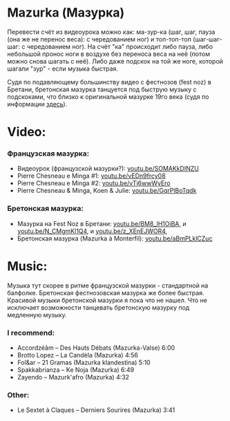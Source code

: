 Mazurka (Мазурка)
=================
Перевести счёт из видеоурока можно как: ма-зур-ка (шаг, шаг, пауза (она же не перенос веса): с чередованием ног) и топ-топ-топ (шаг-шаг-шаг: с чередованием ног). На счёт "ка" происходит либо пауза, либо небольшой пронос ноги в воздухе без переноса веса на неё (потом можно снова шагать с неё). Либо даже подскок на той же ноге, которой шагали "зур" - если музыка быстрая.

Судя по подавляющему большинству видео с фестнозов (fest noz) в Бретани, бретонская мазурка танцуется под быструю музыку с подскоками, что близко к оригинальной мазурке 19го века (судя по информации [здесь](http://www.libraryofdance.org/dances/mazurka-clandestina/)). 

Video:
======
### Французская мазурка:
- Видеоурок (французской мазурки?): [youtu.be/SOMAKkDINZU](https://www.youtube.com/watch?v=SOMAKkDINZU)
- Pierre Chesneau e Minga #1: [youtu.be/vEDn9frcy08](https://www.youtube.com/watch?v=vEDn9frcy08)
- Pierre Chesneau e Minga #2: [youtu.be/vTj6wwWyEro](https://www.youtube.com/watch?v=vTj6wwWyEro)
- Pierre Chesneau & Minga, Koen & Julie: [youtu.be/GqrPlBoTqdk](https://www.youtube.com/watch?v=GqrPlBoTqdk)

### Бретонская мазурка:
- Мазурка на Fest Noz в Бретани: [youtu.be/BM8_lH1OiBA](https://youtu.be/BM8_lH1OiBA?t=80), и [youtu.be/N_CMgmKl1Q4](https://youtu.be/N_CMgmKl1Q4?t=34), и [youtu.be/z_XEnEJWOR4](https://www.youtube.com/watch?v=z_XEnEJWOR4),
- Бретонская мазурка (Mazurka à Monterfil): [youtu.be/aBmPLklCZuc](https://www.youtube.com/watch?v=aBmPLklCZuc)

Music:
======
Музыка тут скорее в ритме французской мазурки - стандартной на балфолке. Бретонская фестнозовская мазурка же более быстрая. Красивой музыки бретонской мазурки я пока что не нашел. Что не исключает возможности танцевать бретонскую мазурку под медленную музыку.

### I recommend:
- Accordzéâm – Des Hauts Débats (Mazurka-Valse) 6:00
- Brotto Lopez – La Candèla (Mazurka) 4:56
- Fol&ar – 21 Gramas (Mazurka klandestina) 5:10
- Spakkabrianza – Ke Noja (Mazurka) 6:49
- Zayendo – Mazurk'afro (Mazurka) 4:32

### Other:
- Le Sextet à Claques – Derniers Sourires (Mazurka) 3:41
